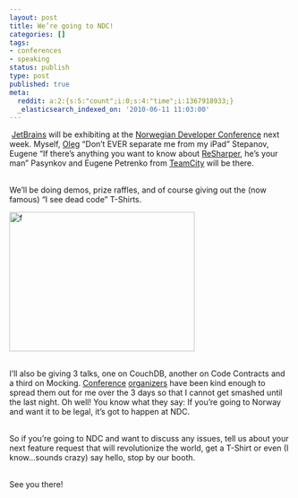 ```yaml
---
layout: post
title: We’re going to NDC!
categories: []
tags:
- conferences
- speaking
status: publish
type: post
published: true
meta:
  reddit: a:2:{s:5:"count";i:0;s:4:"time";i:1367918933;}
  _elasticsearch_indexed_on: '2010-06-11 11:03:00'
---
```

<p>&nbsp;<a href="http://www.jetbrains.com">JetBrains</a> will be exhibiting at the <a href="http://www.ndc2010.no">Norwegian Developer Conference</a> next week. Myself, <a href="http://twitter.com/olegstepanov">Oleg</a> “Don’t EVER separate me from my iPad” Stepanov, Eugene “If there’s anything you want to know about <a href="http://www.jetbrains.com/resharper">ReSharper</a>, he’s your man” Pasynkov and Eugene Petrenko from <a href="http://www.jetbrains.com/teamcity">TeamCity</a> will be there.</p> <p align="left"><br>We’ll be doing demos, prize raffles, and of course giving out the (now famous) “I see dead code” T-Shirts.</p> <p align="left"><a href="http://hhariri.files.wordpress.com/2010/11/f.jpg"><img style="border-bottom:0;border-left:0;display:inline;border-top:0;border-right:0;" title="f" border="0" alt="f" src="http://hhariri.files.wordpress.com/2010/11/f_thumb.jpg" width="331" height="249"></a> <br></p> <p align="left"><br>I’ll also be giving 3 talks, one on CouchDB, another on Code Contracts and a third on Mocking. <a href="http://twitter.com/grothaug">Conference</a> <a href="http://twitter.com/anoras">organizers</a> have been kind enough to spread them out for me over the 3 days so that I cannot get smashed until the last night. Oh well! You know what they say: If you’re going to Norway and want it to be legal, it’s got to happen at NDC.</p> <p align="left"><br>So if you’re going to NDC and want to discuss any issues, tell us about your next feature request that will revolutionize the world, get a T-Shirt or even (I know…sounds crazy) say hello, stop by our booth.</p> <p align="left"><br>See you there!</p> <p align="left"><br>&nbsp;</p> <p><a href="/blogengine/image.axd?picture=WindowsLiveWriter/WeregoingtoNDC/1C4F1546/image.png"></a></p>
